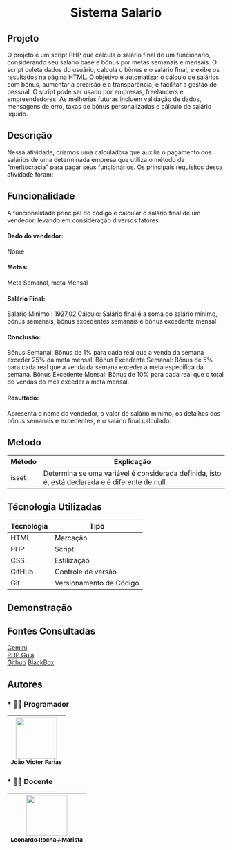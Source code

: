 <h1><center> Sistema Salario </center></h1>

## Projeto

O projeto é um script PHP que calcula o salário final de um funcionário, considerando seu salário base e bônus por metas semanais e mensais. O script coleta dados do usuário, calcula o bônus e o salário final, e exibe os resultados na página HTML. O objetivo é automatizar o cálculo de salários com bônus, aumentar a precisão e a transparência, e facilitar a gestão de pessoal. O script pode ser usado por empresas, freelancers e empreendedores. As melhorias futuras incluem validação de dados, mensagens de erro, taxas de bônus personalizadas e cálculo de salário líquido.

## Descrição

Nessa atividade, criamos uma calculadora que auxilia o pagamento dos salários de uma determinada empresa que utiliza o método de "meritocracia" para pagar seus funcionários. Os principais requisitos dessa atividade foram:

## Funcionalidade

A funcionalidade principal do código é calcular o salário final de um vendedor, levando em consideração diversos fatores:

#### Dado do vendedor:
Nome

#### Metas:
Meta Semanal,
meta Mensal

#### Salário Final:
Salario Minimo : 1927,02
Cálculo: Salário final é a soma do salário mínimo, bônus semanais, bônus excedentes semanais e bônus excedente mensal.

#### Conclusão:
Bônus Semanal: Bônus de 1% para cada real que a venda da semana exceder 25% da meta mensal.
Bônus Excedente Semanal: Bônus de 5% para cada real que a venda da semana exceder a meta específica da semana.
Bônus Excedente Mensal: Bônus de 10% para cada real que o total de vendas do mês exceder a meta mensal.

#### Resultado:
Apresenta o nome do vendedor, o valor do salário mínimo, os detalhes dos bônus semanais e excedentes, e o salário final calculado.

## Metodo

| Método| Explicação |
|------|------|
| isset | Determina se uma variável é considerada definida, isto é, está declarada e é diferente de null.|

## Técnologia Utilizadas

| Tecnologia | Tipo |
|------------|------|
| HTML | Marcação |
| PHP | Script |
| CSS | Estilização |
| GitHub | Controle de versão |
| Git | Versionamento de Código |

## Demonstração



## Fontes Consultadas


[Gemini](https://gemini.google.com)
<br>
[PHP Guia](https://www.php.net/manual/pt_BR/function.isset.php)
<br>
[Github](https://github.com)
[BlackBox](https://www.blackbox.ai/)

## Autores

### * 👨‍💻 Programador

| [<img loading="lazy" src="https://avatars.githubusercontent.com/u/111014716?s=400&u=5d8ff835762bc44c2651472ac96f0f9fc1f953a6&v=4" width=95><br><sub>João Victor Farias</sub>](https://github.com/joaovictorgit21)
| :--: |

### * 👨‍🏫 Docente

| [<img loading="lazy" src="https://avatars.githubusercontent.com/u/86802310?v=4" width=95><br><sub>Leonardo Rocha / Marista</sub>](https://github.com/LeonardoRochaMarista)
| :--: |
